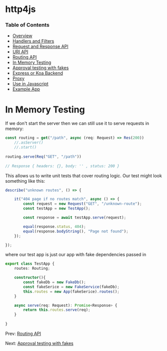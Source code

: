 # http4js

### Table of Contents

- [Overview](/http4js/#basics)
- [Handlers and Filters](/http4js/Handlers-and-filters/#handlers-and-filters)
- [Request and Response API](/http4js/Request-and-response-api/#request-and-response-api)
- [URI API](/http4js/Uri-api/#uri-api)
- [Routing API](/http4js/Routing-api/#routing-api)
- [In Memory Testing](/http4js/In-memory-testing/#in-memory-testing)
- [Approval testing with fakes](/http4js/Approval-testing-with-fakes/#approval-testing-with-fakes)
- [Express or Koa Backend](/http4js/Express-or-koa-backend/#express-or-koa-backend)
- [Proxy](/http4js/Proxy/#proxy)
- [Use in Javascript](/http4js/Use-in-javascript/#how-to-require-and-use-http4js-in-js)
- [Example App](https://github.com/TomShacham/http4js-eg)

# In Memory Testing

If we don't start the server then we can still use it to serve requests in memory:

```typescript
const routing = get("/path", async (req: Request) => Res(200))
    //.asServer()
    //.start()    
    
routing.serve(Req("GET", "/path"))
     
// Response { headers: {}, body: '' , status: 200 }
```

This allows us to write unit tests that cover routing logic. 
Our test might look something like this:

```typescript
describe("unknown routes", () => {

    it("404 page if no routes match", async () => {
        const request = new Request("GET", "/unknown-route");
        const testApp = new TestApp();

        const response = await testApp.serve(request);

        equal(response.status, 404);
        equal(response.bodyString(), "Page not found");
    });

});
```

where our test app is just our app with fake dependencies passed in

```typescript
export class TestApp {
    routes: Routing;

    constructor(){
        const fakeDb = new FakeDb();
        const fakeSerice = new FakeService(fakeDb);
        this.routes = new App(fakeSerice).routes();
    }

    async serve(req: Request): Promise<Response> {
        return this.routes.serve(req);
    }
   
}
```

Prev: [Routing API](/http4js/Routing-api/#routing-api)

Next: [Approval testing with fakes](/http4js/Approval-testing-with-fakes/#approval-testing-with-fakes)
